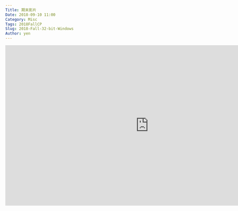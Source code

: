 ```yaml
---
Title: 期末影片
Date: 2018-09-10 11:00
Category: Misc
Tags: 2018FallCP
Slug: 2018-Fall-32-bit-Windows
Author: yen
---
```


<iframe width="900" height="506" src="https://www.youtube.com/embed/nwLec0bc3No" frameborder="0" allow="accelerometer; autoplay; encrypted-media; gyroscope; picture-in-picture" allowfullscreen></iframe>